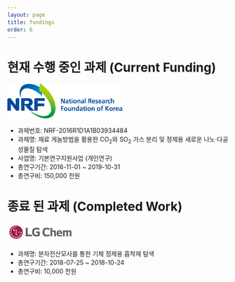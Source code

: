 ```yaml
---
layout: page
title: fundings
order: 6
---
```


# 현재 수행 중인 과제 (Current Funding)

![](/images/NRF-korea.png)
- 과제번호: NRF-2016R1D1A1B03934484
- 과제명: 재료 게놈방법을 활용한 CO<sub>2</sub>와 SO<sub>2</sub> 가스 분리 및 정제용 새로운 나노·다공성물질 탐색
- 사업명: 기본연구지원사업 (개인연구)
- 총연구기간: 2016-11-01 ~ 2019-10-31
- 총연구비: 150,000 천원

# 종료 된 과제 (Completed Work)
![](/images/LG-chem.jpeg)
- 과제명: 분자전산모사를 통한 기체 정제용 흡착제 탐색
- 총연구기간: 2018-07-25 ~ 2018-10-24
- 총연구비: 10,000 천원
